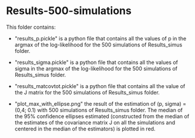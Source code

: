 # Results-500-simulations 

This folder contains:


- "results_p.pickle" is a python file that contains all the values of p in the argmax of the log-likelihood for the 500 simulations of Results_simus folder.

- "results_sigma.pickle" is a python file that contains all the values of sigma in the argmax of the log-likelihood for the 500 simulations of Results_simus folder.

- "results_matcovtot.pickle" is a python file that contains all the value of the J matrix for the 500 simulations of Results_simus folder.


- "plot_max_with_ellipse.png" the result of the estimation of (p, sigma) = (0,4; 0.1) with 500 simulations of Results_simus folder. The median of the 95% confidence ellipses estimated (constructed from the median of the estimates of the covariance matrix J on all the simulations and centered in the median of the estimators) is plotted in red.